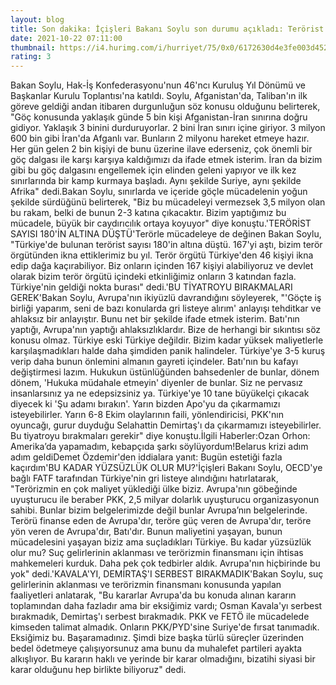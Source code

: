 ```yaml
--- 
layout: blog
title: Son dakika: İçişleri Bakanı Soylu son durumu açıkladı: Terörist sayısı 180'in altına düştü
date: 2021-10-22 07:11:00
thumbnail: https://i4.hurimg.com/i/hurriyet/75/0x0/6172630d4e3fe003d452987e.jpg
rating: 3
---
```

Bakan Soylu, Hak-İş Konfederasyonu'nun 46'ncı Kuruluş Yıl Dönümü ve Başkanlar Kurulu Toplantısı'na katıldı. Soylu, Afganistan'da, Taliban'ın ilk göreve geldiği andan itibaren durgunluğun söz konusu olduğunu belirterek, "Göç konusunda yaklaşık günde 5 bin kişi Afganistan-İran sınırına doğru gidiyor. Yaklaşık 3 binini durduruyorlar. 2 bini İran sınırı içine giriyor. 3 milyon 600 bin gibi İran'da Afganlı var. Bunların 2 milyonu hareket etmeye hazır. Her gün gelen 2 bin kişiyi de bunu üzerine ilave ederseniz, çok önemli bir göç dalgası ile karşı karşıya kaldığımızı da ifade etmek isterim. İran da bizim gibi bu göç dalgasını engellemek için elinden geleni yapıyor ve ilk kez sınırlarında bir kamp kurmaya başladı. Aynı şekilde Suriye, aynı şekilde Afrika" dedi.Bakan Soylu, sınırlarda ve içeride göçle mücadelenin yoğun şekilde sürdüğünü belirterek, "Biz bu mücadeleyi vermezsek 3,5 milyon olan bu rakam, belki de bunun 2-3 katına çıkacaktır. Bizim yaptığımız bu mücadele, büyük bir caydırıcılık ortaya koyuyor" diye konuştu.'TERÖRİST SAYISI 180'İN ALTINA DÜŞTÜ'Terörle mücadeleye de değinen Bakan Soylu, "Türkiye'de bulunan terörist sayısı 180'in altına düştü. 167'yi aştı, bizim terör örgütünden ikna ettiklerimiz bu yıl. Terör örgütü Türkiye'den 46 kişiyi ikna edip dağa kaçırabiliyor. Biz onların içinden 167 kişiyi alabiliyoruz ve devlet olarak bizim terör örgütü içindeki etkinliğimiz onların 3 katından fazla. Türkiye'nin geldiği nokta burası" dedi.'BU TİYATROYU BIRAKMALARI GEREK'Bakan Soylu, Avrupa'nın ikiyüzlü davrandığını söyleyerek, "'Göçte iş birliği yaparım, seni de bazı konularda gri listeye alırım' anlayışı tehditkar ve ahlaksız bir anlayıştır. Bunu net bir şekilde ifade etmek isterim. Batı'nın yaptığı, Avrupa'nın yaptığı ahlaksızlıklardır. Bize de herhangi bir sıkıntısı söz konusu olmaz. Türkiye eski Türkiye değildir. Bizim kadar yüksek maliyetlerle karşılaşmadıkları halde daha şimdiden panik halindeler. Türkiye'ye 3-5 kuruş verip daha bunun önlemini almanın gayreti içindeler. Batı'nın bu kafayı değiştirmesi lazım. Hukukun üstünlüğünden bahsedenler de bunlar, dönem dönem, 'Hukuka müdahale etmeyin' diyenler de bunlar. Siz ne pervasız insanlarsınız ya ne edepsizsiniz ya. Türkiye'ye 10 tane büyükelçi çıkacak diyecek ki 'Şu adamı bırakın'. Yarın bizden Apo'yu da çıkarmamızı isteyebilirler. Yarın 6-8 Ekim olaylarının faili, yönlendiricisi, PKK'nın oyuncağı, gurur duyduğu Selahattin Demirtaş'ı da çıkarmamızı isteyebilirler. Bu tiyatroyu bırakmaları gerekir" diye konuştu.İlgili Haberler:Ozan Orhon: Amerika’da yapamadım, kebapçıda şarkı söylüyordum!Belarus krizi adım adım geldiDemet Özdemir'den iddialara yanıt: Bugün estetiği fazla kaçırdım'BU KADAR YÜZSÜZLÜK OLUR MU?'İçişleri Bakanı Soylu, OECD'ye bağlı FATF tarafından Türkiye'nin gri listeye alındığını hatırlatarak, "Terörizmin en çok maliyet yüklediği ülke biziz. Avrupa'nın göbeğinde uyuşturucu ile beraber PKK, 2,5 milyar dolarlık uyuşturucu organizasyonun sahibi. Bunlar bizim belgelerimizde değil bunlar Avrupa’nın belgelerinde. Terörü finanse eden de Avrupa'dır, teröre güç veren de Avrupa'dır, teröre yön veren de Avrupa'dır, Batı'dır. Bunun maliyetini yaşayan, bunun mücadelesini yaşayan biziz ama suçladıkları Türkiye. Bu kadar yüzsüzlük olur mu? Suç gelirlerinin aklanması ve terörizmin finansmanı için ihtisas mahkemeleri kurduk. Daha pek çok tedbirler aldık. Avrupa'nın hiçbirinde bu yok" dedi.'KAVALA'YI, DEMİRTAŞ'I SERBEST BIRAKMADIK'Bakan Soylu, suç gelirlerinin aklanması ve terörizmin finansmanı konusunda yapılan faaliyetleri anlatarak, "Bu kararlar Avrupa'da bu konuda alınan kararın toplamından daha fazladır ama bir eksiğimiz vardı; Osman Kavala'yı serbest bırakmadık, Demirtaş'ı serbest bırakmadık. PKK ve FETÖ ile mücadelede kimseden talimat almadık. Onların PKK/PYD'sine Suriye'de fırsat tanımadık. Eksiğimiz bu. Başaramadınız. Şimdi bize başka türlü süreçler üzerinden bedel ödetmeye çalışıyorsunuz ama bunu da muhalefet partileri ayakta alkışlıyor. Bu kararın haklı ve yerinde bir karar olmadığını, bizatihi siyasi bir karar olduğunu hep birlikte biliyoruz" dedi.